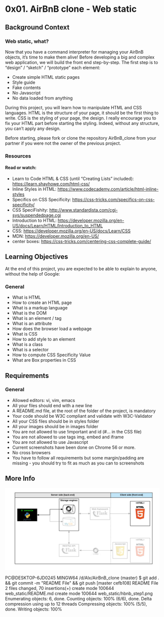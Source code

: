 # 0x01. AirBnB clone - Web static

## Background Context

### Web static, what?
Now that you have a command interpreter for managing your AirBnB objects, it’s time to make them alive!
Before developing a big and complex web application, we will build the front end step-by-step.
The first step is to “design” / “sketch” / “prototype” each element:
- Create simple HTML static pages
- Style guide
- Fake contents
- No Javascript
- No data loaded from anything

During this project, you will learn how to manipulate HTML and CSS languages. HTML is the structure of your page, it should be the first thing to write. CSS is the styling of your page, the design. I really encourage you to fix your HTML part before starting the styling. Indeed, without any structure, you can’t apply any design.

Before starting, please fork or clone the repository AirBnB_clone from your partner if you were not the owner of the previous project.

### Resources

#### Read or watch:

- Learn to Code HTML & CSS (until “Creating Lists” included): https://learn.shayhowe.com/html-css/
- Inline Styles in HTML: https://www.codecademy.com/article/html-inline-styles
- Specifics on CSS Specificity: https://css-tricks.com/specifics-on-css-specificity/
- CSS SpeciFishity: http://www.standardista.com/cgi-sys/suspendedpage.cgi
- Introduction to HTML: https://developer.mozilla.org/en-US/docs/Learn/HTML/Introduction_to_HTML
- CSS: https://developer.mozilla.org/en-US/docs/Learn/CSS
- MDN: https://developer.mozilla.org/en-US/
- center boxes: https://css-tricks.com/centering-css-complete-guide/

## Learning Objectives

At the end of this project, you are expected to be able to explain to anyone, without the help of Google:

### General
- What is HTML
- How to create an HTML page
- What is a markup language
- What is the DOM
- What is an element / tag
- What is an attribute
- How does the browser load a webpage
- What is CSS
- How to add style to an element
- What is a class
- What is a selector
- How to compute CSS Specificity Value
- What are Box properties in CSS

## Requirements

### General

- Allowed editors: vi, vim, emacs
- All your files should end with a new line
- A README.md file, at the root of the folder of the project, is mandatory
- Your code should be W3C compliant and validate with W3C-Validator
- All your CSS files should be in styles folder
- All your images should be in images folder
- You are not allowed to use !important and id (#... in the CSS file)
- You are not allowed to use tags img, embed and iframe
- You are not allowed to use Javascript
- Current screenshots have been done on Chrome 56 or more.
- No cross browsers
- You have to follow all requirements but some margin/padding are missing - you should try to fit as much as you can to screenshots

## More Info

![hbnb_step1](hbnb_step1.png)


PC@DESKTOP-6JD0245 MINGW64 /d/Alx/AirBnB_clone (master)
$ git add . && git commit -m "README File" && git push
[master cefb108] README File
 2 files changed, 70 insertions(+)
 create mode 100644 web_static/README.md
 create mode 100644 web_static/hbnb_step1.png
Enumerating objects: 6, done.
Counting objects: 100% (6/6), done.
Delta compression using up to 12 threads
Compressing objects: 100% (5/5), done.
Writing objects: 100%